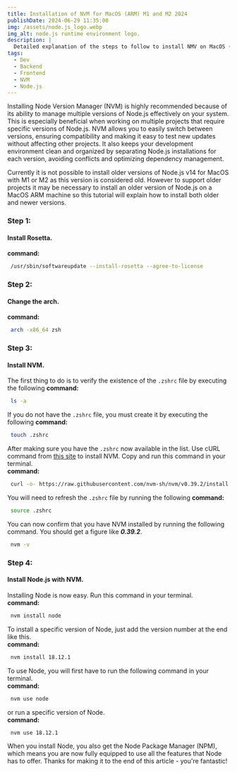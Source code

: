 ```yaml
---
title: Installation of NVM for MacOS (ARM) M1 and M2 2024
publishDate: 2024-06-29 11:35:00
img: /assets/node.js_logo.webp
img_alt: node.js runtime environment logo.
description: |
  Detailed explanation of the steps to follow to install NMV on MacOS (ARM) with M1 or M2 🤓 👾 🌐
tags:
  - Dev
  - Backend
  - Frontend
  - NVM
  - Node.js
---
```


Installing Node Version Manager (NVM) is highly recommended because of its ability to manage multiple versions of Node.js effectively on your system. This is especially beneficial when working on multiple projects that require specific versions of Node.js. NVM allows you to easily switch between versions, ensuring compatibility and making it easy to test new updates without affecting other projects. It also keeps your development environment clean and organized by separating Node.js installations for each version, avoiding conflicts and optimizing dependency management.

Currently it is not possible to install older versions of Node.js v14 for MacOS with M1 or M2 as this version is considered old. However to support older projects it may be necessary to install an older version of Node.js on a MacOS ARM machine so this tutorial will explain how to install both older and newer versions.

### Step 1:
#### Install Rosetta.
**command:**
```bash
 /usr/sbin/softwareupdate --install-rosetta --agree-to-license
```

### Step 2:
#### Change the arch.
**command:**
```bash
 arch -x86_64 zsh
```

### Step 3:
#### Install NVM.

The first thing to do is to verify the existence of the `.zshrc` file by executing the following **command:**

```bash
 ls -a
```
If you do not have the `.zshrc` file, you must create it by executing the following **command:**

```bash
 touch .zshrc
```
After making sure you have the `.zshrc` now available in the list. Use cURL command from <a href="https://github.com/nvm-sh/nvm#install--update-script">this site</a> to install NVM. Copy and run this command in your terminal.  
**command:**

```bash
 curl -o- https://raw.githubusercontent.com/nvm-sh/nvm/v0.39.2/install.sh | bash
```

You will need to refresh the `.zshrc` file by running the following **command:**

```bash
 source .zshrc
```

You can now confirm that you have NVM installed by running the following command. You should get a figure like ***0.39.2***.

```bash
 nvm -v
```

### Step 4:
#### Install Node.js with NVM.

Installing Node is now easy. Run this command in your terminal.  
**command:**
```bash
 nvm install node
```

To install a specific version of Node, just add the version number at the end like this.  
**command:**
```bash
 nvm install 18.12.1
```

To use Node, you will first have to run the following command in your terminal.  
**command:**
```bash
 nvm use node
```

or run a specific version of Node.  
**command:**
```bash
 nvm use 18.12.1
```

When you install Node, you also get the Node Package Manager (NPM), which means you are now fully equipped to use all the features that Node has to offer. Thanks for making it to the end of this article - you're fantastic!
